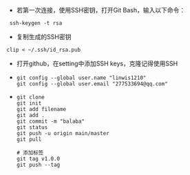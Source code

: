 - 若第一次连接，使用SSH密钥，打开Git Bash，输入以下命令：

```
 ssh-keygen -t rsa
```

- 复制生成的SSH密钥

```
clip < ~/.ssh/id_rsa.pub
```

- 打开github，在setting中添加SSH keys，克隆记得使用SSH

- ```
  git config --global user.name "linwis1210"
  git config --global user.email "277533694@qq.com"
  ```

  

- ```
  git clone 
  git init
  git add filename
  git add .
  git commit -m "balaba"
  git status
  git push -u origin main/master
  git pull
  
  # 添加标签
  git tag v1.0.0
  git push --tag
  ```

